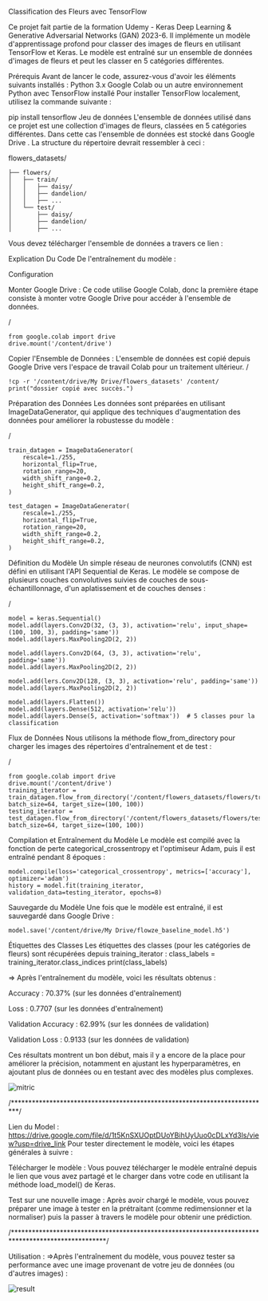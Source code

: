 Classification des Fleurs avec TensorFlow

Ce projet fait partie de la formation Udemy - Keras Deep Learning & Generative Adversarial Networks (GAN) 2023-6. Il implémente un modèle d'apprentissage profond pour classer des images de fleurs en utilisant TensorFlow et Keras. Le modèle est entraîné sur un ensemble de données d'images de fleurs et peut les classer en 5 catégories différentes.

Prérequis
Avant de lancer le code, assurez-vous d'avoir les éléments suivants installés :
Python 3.x
Google Colab ou un autre environnement Python avec TensorFlow installé
Pour installer TensorFlow localement, utilisez la commande suivante :


pip install tensorflow
Jeu de données
L'ensemble de données utilisé dans ce projet est une collection d'images de fleurs, classées en 5 catégories différentes. Dans cette cas l'ensemble de données est stocké dans Google Drive . La structure du répertoire devrait ressembler à ceci :


flowers_datasets/

    ├── flowers/
    │   ├── train/
    │   │   ├── daisy/
    │   │   ├── dandelion/
    │   │   ├── ...
    │   └── test/
    │       ├── daisy/
    │       ├── dandelion/
    │       ├── ...
    
Vous devez  télécharger l'ensemble de données a travers ce lien :


Explication Du Code De l'entraînement du modèle :

Configuration

Monter Google Drive : Ce code utilise Google Colab, donc la première étape consiste à monter votre Google Drive pour accéder à l'ensemble de données.


/

    from google.colab import drive
    drive.mount('/content/drive')

Copier l'Ensemble de Données : L'ensemble de données est copié depuis Google Drive vers l'espace de travail Colab pour un traitement ultérieur.
/

    !cp -r '/content/drive/My Drive/flowers_datasets' /content/
    print("dossier copié avec succès.")


Préparation des Données
Les données sont préparées en utilisant ImageDataGenerator, qui applique des techniques d'augmentation des données pour améliorer la robustesse du modèle :

/

    train_datagen = ImageDataGenerator(
        rescale=1./255,
        horizontal_flip=True,
        rotation_range=20,
        width_shift_range=0.2,
        height_shift_range=0.2,
    )
    
    test_datagen = ImageDataGenerator(
        rescale=1./255,
        horizontal_flip=True,
        rotation_range=20,
        width_shift_range=0.2,
        height_shift_range=0.2,
    )
Définition du Modèle
Un simple réseau de neurones convolutifs (CNN) est défini en utilisant l'API Sequential de Keras. Le modèle se compose de plusieurs couches convolutives suivies de couches de sous-échantillonnage, d'un aplatissement et de couches denses :

/

    model = keras.Sequential()
    model.add(layers.Conv2D(32, (3, 3), activation='relu', input_shape=(100, 100, 3), padding='same'))
    model.add(layers.MaxPooling2D(2, 2))
    
    model.add(layers.Conv2D(64, (3, 3), activation='relu', padding='same'))
    model.add(layers.MaxPooling2D(2, 2))
    
    model.add(lers.Conv2D(128, (3, 3), activation='relu', padding='same'))
    model.add(layers.MaxPooling2D(2, 2))
    
    model.add(layers.Flatten())
    model.add(layers.Dense(512, activation='relu'))
    model.add(layers.Dense(5, activation='softmax'))  # 5 classes pour la classification 

Flux de Données
Nous utilisons la méthode flow_from_directory pour charger les images des répertoires d'entraînement et de test :

/

    from google.colab import drive
    drive.mount('/content/drive')
    training_iterator = train_datagen.flow_from_directory('/content/flowers_datasets/flowers/train', batch_size=64, target_size=(100, 100))
    testing_iterator = test_datagen.flow_from_directory('/content/flowers_datasets/flowers/test', batch_size=64, target_size=(100, 100))
Compilation et Entraînement du Modèle
Le modèle est compilé avec la fonction de perte categorical_crossentropy et l'optimiseur Adam, puis il est entraîné pendant 8 époques :
    
    
    model.compile(loss='categorical_crossentropy', metrics=['accuracy'], optimizer='adam')
    history = model.fit(training_iterator, validation_data=testing_iterator, epochs=8)
Sauvegarde du Modèle
Une fois que le modèle est entraîné, il est sauvegardé dans Google Drive :
    
    
    model.save('/content/drive/My Drive/flowze_baseline_model.h5')
Étiquettes des Classes
Les étiquettes des classes (pour les catégories de fleurs) sont récupérées depuis training_iterator :
    class_labels = training_iterator.class_indices
    print(class_labels)
    


=> Après l'entraînement du modèle, voici les résultats obtenus :


Accuracy : 70.37% (sur les données d'entraînement)

Loss : 0.7707 (sur les données d'entraînement)

Validation Accuracy : 62.99% (sur les données de validation)

Validation Loss : 0.9133 (sur les données de validation)

Ces résultats montrent un bon début, mais il y a encore de la place pour améliorer la précision, notamment en ajustant les hyperparamètres, en ajoutant plus de données ou en testant avec des modèles plus complexes.

![mitric](https://github.com/user-attachments/assets/12a9f710-ddd2-421a-b13b-255bccdaa703)


/**************************************************************************/

Lien du Model : https://drive.google.com/file/d/1t5KnSXUOptDUoYBihUyUuo0cDLxYd3ls/view?usp=drive_link
Pour tester directement le modèle, voici les étapes générales à suivre :

Télécharger le modèle : Vous pouvez télécharger le modèle entraîné depuis le lien que vous avez partagé et le charger dans votre code en utilisant la méthode load_model() de Keras.

Test sur une nouvelle image : Après avoir chargé le modèle, vous pouvez préparer une image à tester en la prétraitant (comme redimensionner et la normaliser) puis la passer à travers le modèle pour obtenir une prédiction.

/***************************************************************************************************/


Utilisation :
=>Après l'entraînement du modèle, vous pouvez tester sa performance avec une image provenant de votre jeu de données (ou d'autres images) : 

![result](https://github.com/user-attachments/assets/1111576b-c15f-405c-8db3-5c077c45c57c)
